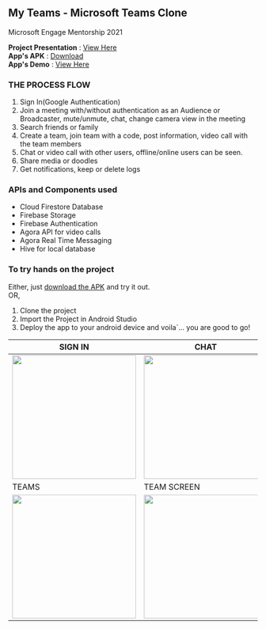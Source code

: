 ## My Teams - Microsoft Teams Clone
Microsoft Engage Mentorship 2021<br />

**Project Presentation** : [View Here](https://docs.google.com/presentation/d/1yOyuZEAP63UsF_bjFAWBFpCm0xGxVlpKU8kZKeR2CIE/edit#slide=id.g246ee7dff8_1_5)<br />
**App's APK** : [Download](https://drive.google.com/file/d/10mAcTvsheQqevUy2rw2YDqH6b_LnN0ZM/view?usp=sharing)<br />
**App's Demo** : [View Here](https://youtu.be/zUd4dhdcMUA)

### THE PROCESS FLOW
1. Sign In(Google Authentication)
2. Join a meeting with/without authentication as an Audience or Broadcaster, mute/unmute, chat, change camera view in the meeting
3. Search friends or family
4. Create a team, join team with a code, post information, video call with the team members
5. Chat or video call with other users, offline/online users can be seen.
6. Share media or doodles
7. Get notifications, keep or delete logs

### APIs and Components used
- Cloud Firestore Database
- Firebase Storage
- Firebase Authentication
- Agora API for video calls
- Agora Real Time Messaging
- Hive for local database

### To try hands on the project
Either, just [download the APK](https://drive.google.com/file/d/10mAcTvsheQqevUy2rw2YDqH6b_LnN0ZM/view?usp=sharing)  and try it out.<br /> OR,<br />
1. Clone the project
2. Import the Project in Android Studio
3. Deploy the app to your android device and voila`... you are good to go!<br />





| SIGN IN     | CHAT   | SEARCH    |  VIDEO CALL  |
|-------------------|------------------|------------------|------------------|
| <img src="https://user-images.githubusercontent.com/68559217/125394065-b1be4a80-e3c6-11eb-89c1-71994cefd4d1.jpg" width="250"> | <img src="https://user-images.githubusercontent.com/68559217/125394061-b08d1d80-e3c6-11eb-8b5c-249da37c25f5.jpg" width="250"> | <img src="https://user-images.githubusercontent.com/68559217/125394068-b2ef7780-e3c6-11eb-843e-cea3d73a0174.jpg" width="250"> |  <img src="https://user-images.githubusercontent.com/68559217/125394071-b420a480-e3c6-11eb-968a-f2960aa98d04.jpg" width="250"> |
| TEAMS     | TEAM SCREEN      | SCRIBBLE    | CHAT SCREEN
| <img src="https://user-images.githubusercontent.com/68559217/125394069-b2ef7780-e3c6-11eb-9e87-4b2f38790579.jpg" width="250"> | <img src="https://user-images.githubusercontent.com/68559217/125394070-b3880e00-e3c6-11eb-9add-3e56bcc16a2d.jpg" width="250"> | <img src="https://user-images.githubusercontent.com/68559217/125394067-b256e100-e3c6-11eb-8b0b-5aea3ac12fa6.jpg" width="250"> | <img src="https://user-images.githubusercontent.com/68559217/125396508-47a7a480-e3ca-11eb-869d-35751646a8e8.jpg" width="250"> |












 

